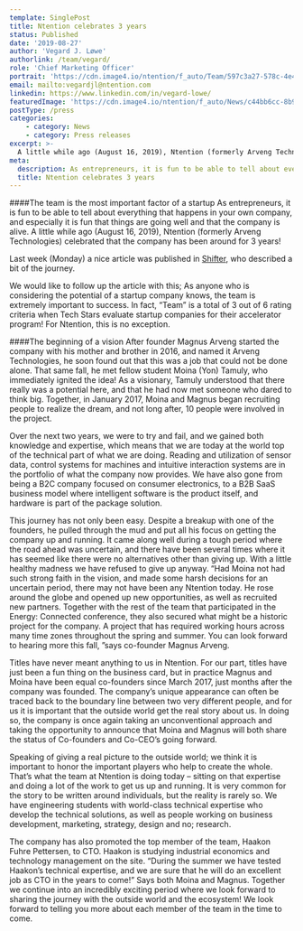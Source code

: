 ```yaml
---
template: SinglePost
title: Ntention celebrates 3 years
status: Published
date: '2019-08-27'
author: 'Vegard J. Løwe'
authorlink: /team/vegard/
role: 'Chief Marketing Officer'
portrait: 'https://cdn.image4.io/ntention/f_auto/Team/597c3a27-578c-4e4b-aa78-035422728ca9.Jpeg'
email: mailto:vegardjl@ntention.com
linkedin: https://www.linkedin.com/in/vegard-lowe/
featuredImage: 'https://cdn.image4.io/ntention/f_auto/News/c44bb6cc-8b91-4dd5-8de7-fd32c819b7a1.Jpeg'
postType: /press
categories:
    - category: News
    - category: Press releases
excerpt: >-
  A little while ago (August 16, 2019), Ntention (formerly Arveng Technologies) celebrated that the company has been around for 3 years!
meta:
  description: As entrepreneurs, it is fun to be able to tell about everything that happens in your own company, and especially it is fun that things are going well and that the company is alive. A little while ago (August 16, 2019), Ntention (formerly Arveng Technologies) celebrated that the company has been around for 3 years!
  title: Ntention celebrates 3 years
---
```

####The team is the most important factor of a startup
As entrepreneurs, it is fun to be able to tell about everything that happens in your own company, and especially it is fun that things are going well and that the company is alive. A little while ago (August 16, 2019), Ntention (formerly Arveng Technologies) celebrated that the company has been around for 3 years!

Last week (Monday) a nice article was published in [Shifter](https://shifter.no/arveng-technologies-hardware-magnus-arveng/snudde-opp-ned-pa-planen-derfor-droppet-ntention-a-produsere-drone-hansken/127476?fbclid=IwAR3g-07StwDVtZek1zDfLhg6ooHeW4cZ58H2wFyYJPneIHUoeHllAiLNae4), who described a bit of the journey.

We would like to follow up the article with this; As anyone who is considering the potential of a startup company knows, the team is extremely important to success. In fact, “Team” is a total of 3 out of 6 rating criteria when Tech Stars evaluate startup companies for their accelerator program! For Ntention, this is no exception.

####The beginning of a vision
After founder Magnus Arveng started the company with his mother and brother in 2016, and named it Arveng Technologies, he soon found out that this was a job that could not be done alone. That same fall, he met fellow student Moina (Yon) Tamuly, who immediately ignited the idea! As a visionary, Tamuly understood that there really was a potential here, and that he had now met someone who dared to think big. Together, in January 2017, Moina and Magnus began recruiting people to realize the dream, and not long after, 10 people were involved in the project.

Over the next two years, we were to try and fail, and we gained both knowledge and expertise, which means that we are today at the world top of the technical part of what we are doing. Reading and utilization of sensor data, control systems for machines and intuitive interaction systems are in the portfolio of what the company now provides. We have also gone from being a B2C company focused on consumer electronics, to a B2B SaaS business model where intelligent software is the product itself, and hardware is part of the package solution.

This journey has not only been easy. Despite a breakup with one of the founders, he pulled through the mud and put all his focus on getting the company up and running. It came along well during a tough period where the road ahead was uncertain, and there have been several times where it has seemed like there were no alternatives other than giving up. With a little healthy madness we have refused to give up anyway. “Had Moina not had such strong faith in the vision, and made some harsh decisions for an uncertain period, there may not have been any Ntention today. He rose around the globe and opened up new opportunities, as well as recruited new partners. Together with the rest of the team that participated in the Energy: Connected conference, they also secured what might be a historic project for the company. A project that has required working hours across many time zones throughout the spring and summer. You can look forward to hearing more this fall, ”says co-founder Magnus Arveng.

Titles have never meant anything to us in Ntention. For our part, titles have just been a fun thing on the business card, but in practice Magnus and Moina have been equal co-founders since March 2017, just months after the company was founded. The company’s unique appearance can often be traced back to the boundary line between two very different people, and for us it is important that the outside world get the real story about us. In doing so, the company is once again taking an unconventional approach and taking the opportunity to announce that Moina and Magnus will both share the status of Co-founders and Co-CEO’s going forward.

Speaking of giving a real picture to the outside world; we think it is important to honor the important players who help to create the whole. That’s what the team at Ntention is doing today – sitting on that expertise and doing a lot of the work to get us up and running. It is very common for the story to be written around individuals, but the reality is rarely so. We have engineering students with world-class technical expertise who develop the technical solutions, as well as people working on business development, marketing, strategy, design and no; research.

The company has also promoted the top member of the team, Haakon Fuhre Pettersen, to CTO. Haakon is studying industrial economics and technology management on the site. “During the summer we have tested Haakon’s technical expertise, and we are sure that he will do an excellent job as CTO in the years to come!” Says both Moina and Magnus. Together we continue into an incredibly exciting period where we look forward to sharing the journey with the outside world and the ecosystem! We look forward to telling you more about each member of the team in the time to come.
